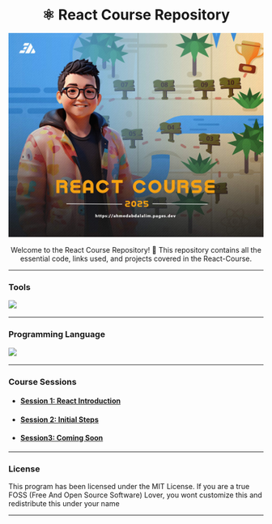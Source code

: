 <h1 align="center">⚛️ React Course Repository</h1>

![React Course](./repository-assets/banner.jpg "React Course Banner")

<p align="center">Welcome to the React Course Repository! 🚀 This repository contains all the essential code, links used, and projects covered in the React-Course.</p>

---

### Tools

<p>
    <a href="#">
      <img src="https://skillicons.dev/icons?i=vscode" />
    </a>
</p>

---

### Programming Language

<p>
    <a href="#">
      <img src="https://skillicons.dev/icons?i=html,css,js,bootstrap,react" />
    </a>
</p>

---

### Course Sessions

- #### [Session 1: React Introduction](https://github.com/ahmed-abd-alalim/React-Course/tree/session-1-react-introduction)

- #### [Session 2: Initial Steps](https://github.com/ahmed-abd-alalim/React-Course/tree/session-2-initial-steps)

- #### [Session3: Coming Soon](https://github.com/ahmed-abd-alalim/React-Course)

---

### License

This program has been licensed under the MIT License. If you are a true FOSS (Free And Open Source Software) Lover, you wont customize this and redistribute this under your name

---
